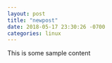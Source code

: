 ```yaml
---
layout: post
title: "newpost"
date: 2018-05-17 23:30:26 -0700
categories: linux
---
```


This is some sample content

